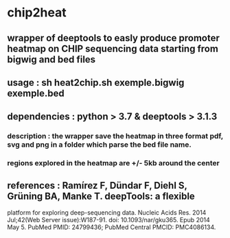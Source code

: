 # chip2heat

## wrapper of deeptools to easly produce promoter heatmap on CHIP sequencing data starting from bigwig and bed files
## usage : sh heat2chip.sh exemple.bigwig exemple.bed
## dependencies : python > 3.7 & deeptools > 3.1.3
### description : the wrapper save the heatmap in three format pdf, svg and png in a folder which parse the bed file name.
### regions explored in the heatmap are +/- 5kb around the center

## references : Ramírez F, Dündar F, Diehl S, Grüning BA, Manke T. deepTools: a flexible
platform for exploring deep-sequencing data. Nucleic Acids Res. 2014 Jul;42(Web
Server issue):W187-91. doi: 10.1093/nar/gku365. Epub 2014 May 5. PubMed PMID:
24799436; PubMed Central PMCID: PMC4086134.
